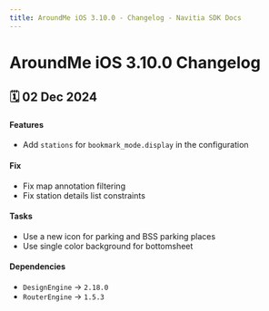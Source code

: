 ```yaml
---
title: AroundMe iOS 3.10.0 - Changelog - Navitia SDK Docs
---
```


# AroundMe iOS 3.10.0 Changelog

<h2>🗓 02 Dec 2024</h2>

#### Features
- Add `stations` for `bookmark_mode.display` in the configuration

#### Fix
- Fix map annotation filtering 
- Fix station details list constraints

#### Tasks
- Use a new icon for parking and BSS parking places
- Use single color background for bottomsheet

#### Dependencies
- `DesignEngine` -> `2.18.0`
- `RouterEngine` -> `1.5.3`